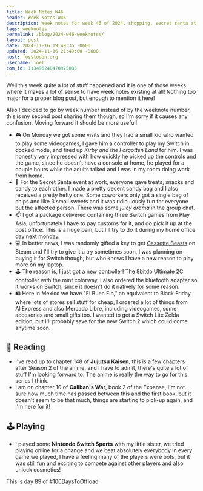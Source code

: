 ```yaml
---
title: Week Notes W46
header: Week Notes W46
description: Week notes for week 46 of 2024, shopping, secret santa at the office, having to pay for customs, reading and other things.
tags: weeknotes
permalink: /blog/2024-w46-weeknotes/
layout: post
date: 2024-11-16 19:49:35 -0600
updated: 2024-11-16 21:49:00 -0600
host: fosstodon.org
username: joel
com_id: 113496240470975085
---
```


Well this week quite a lot of stuff happened and it is one of those weeks where it makes a lot of sense to have week notes existing at all! Nothing too major for a proper blog post, but enough to mention it here!

Also I decided to go by week number instead of by the weeknote number, this is my second post sharing them though, so I'm sorry if it causes any confusion. Moving forward it should be more useful!

- 🎮 On Monday we got some visits and they had a small kid who wanted to play some videogames, I gave him a controller to play my Switch in docked mode, and fired up _Kirby and the Forgotten Land_ for him. I was honestly very impressed with how quickly he picked up the controls and the game, since he doesn't have a console at home, he played for a couple hours while the adults talked and I was in my room doing work from home.
- 🎁 For the Secret Santa event at work, everyone gave treats, snacks and candy to each other. I made a pretty decent candy bag and I also received a pretty hefty one. Some coworkers only got a single bag of chips and like 3 small sweets and it was ridiculously fun for everyone but the affected person. There was some _juicy drama_ in the group chat.
- 📫 I got a package delivered containing three Switch games from Play Asia, unfortunately I have to pay customs for it, and go pick it up at the post office. This is a huge pain, but I'll try to do it during my home office day next monday.
- 💻 In better news, I was randomly gifted a key to get [Cassette Beasts](https://store.steampowered.com/app/1321440/Cassette_Beasts/) on Steam and I'll try to give it a try sometimes soon, I was planning on buying it for Switch though, but who knows I have a new reason to play more on my laptop.
- 🕹 The reason is, I just got a new controller! The 8bitdo Ultimate 2C controller with the mint colorway, I also ordered the bluetooth adapter so it works on Switch, since it doesn't do it natively for some reason.
- 🛍 Here in Mexico we have "El Buen Fin," an equivalent to Black Friday where lots of stores sell stuff for cheap, I ordered a lot of things from AliExpress and also Mercado Libre, including videogames, some accesories and small gifts too. I wanted to get a Switch Lite Zelda edition, but I'll probably save for the new Switch 2 which could come anytime soon.

## 📖 Reading

- I've read up to chapter 148 of __Jujutsu Kaisen__, this is a few chapters after Season 2 of the anime, and I have to admit, there's quite a lot of stuff I'm looking forward to. The anime is really the way to go for this series I think.
- I am on chapter 10 of __Caliban's War__, book 2 of the Expanse, I'm not sure how much time has passed between this and the first book, but it doesn't seem to be that much, things are starting to pick-up again, and I'm here for it!

## 🕹 Playing
- I played some __Nintendo Switch Sports__ with my little sister, we tried playing online for a change and we beat absolutely everybody in every game we played, I have a feeling many of the players were bots, but it was still fun and exciting to compete against other players and also unlock cosmetics!

This is day 89 of [#100DaysToOffload](https://100daystooffload.com)
